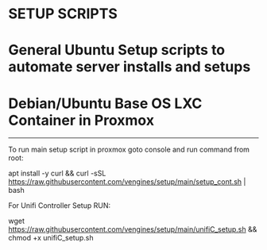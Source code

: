 # SETUP SCRIPTS
# General Ubuntu Setup scripts to automate server installs and setups
# Debian/Ubuntu Base OS LXC Container in Proxmox
-------------------------------------------------------------------------------
To run main setup script in proxmox goto console and run command from root:

apt install -y curl && curl -sSL https://raw.githubusercontent.com/vengines/setup/main/setup_cont.sh | bash

For Unifi Controller Setup RUN:

wget https://raw.githubusercontent.com/vengines/setup/main/unifiC_setup.sh && chmod +x unifiC_setup.sh
